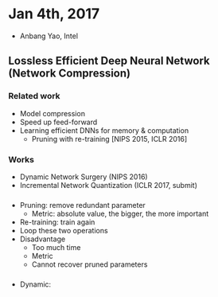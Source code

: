 # Jan 4th, 2017

* Anbang Yao, Intel

## Lossless Efficient Deep Neural Network (Network Compression)

### Related work
* Model compression
* Speed up feed-forward
* Learning efficient DNNs for memory & computation
    * Pruning with re-training [NIPS 2015, ICLR 2016]

### Works
* Dynamic Network Surgery (NIPS 2016)
* Incremental Network Quantization (ICLR 2017, submit)

###
* Pruning: remove redundant parameter
    * Metric: absolute value, the bigger, the more important
* Re-training: train again
* Loop these two operations
* Disadvantage
    * Too much time
    * Metric
    * Cannot recover pruned parameters

###
* Dynamic: